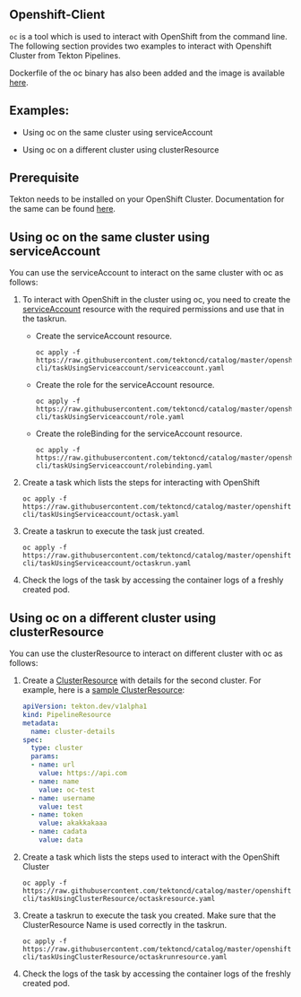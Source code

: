 ## Openshift-Client

`oc` is a tool which is used to interact with OpenShift from the command line. The following section provides two examples to interact with Openshift Cluster from Tekton Pipelines.

Dockerfile of the oc binary has also been added and the image is available [here]( https://quay.io/repository/openshift-pipeline/openshift-cli).

## Examples:

- Using oc on the same cluster using serviceAccount

- Using oc on a different cluster using clusterResource

## Prerequisite 

Tekton needs to be installed on your OpenShift Cluster. Documentation for the same can be found [here](https://github.com/tektoncd/pipeline/blob/master/docs/install.md#installing-tekton-pipelines-on-openshift).

## Using oc on the same cluster using serviceAccount

You can use the serviceAccount to interact on the same cluster with oc as follows: 

1. To interact with OpenShift in the cluster using oc, you need to create the [serviceAccount](https://docs.openshift.com/container-platform/3.11/dev_guide/service_accounts.html) resource with the required permissions and use that in the taskrun.
    
    - Create the serviceAccount resource.
    
        ```
        oc apply -f https://raw.githubusercontent.com/tektoncd/catalog/master/openshift-cli/taskUsingServiceaccount/serviceaccount.yaml 
        ```
    
    - Create the role for the serviceAccount resource.
    
        ```
        oc apply -f https://raw.githubusercontent.com/tektoncd/catalog/master/openshift-cli/taskUsingServiceaccount/role.yaml 
        ```
    
    - Create the roleBinding for the serviceAccount resource.
    
        ```
        oc apply -f https://raw.githubusercontent.com/tektoncd/catalog/master/openshift-cli/taskUsingServiceaccount/rolebinding.yaml 
        ```
    
2. Create a task which lists the steps for interacting with OpenShift
    ```
    oc apply -f https://raw.githubusercontent.com/tektoncd/catalog/master/openshift-cli/taskUsingServiceaccount/octask.yaml 
    ```

3. Create a taskrun to execute the task just created.
    ```
    oc apply -f https://raw.githubusercontent.com/tektoncd/catalog/master/openshift-cli/taskUsingServiceaccount/octaskrun.yaml 
    ```

4. Check the logs of the task by accessing the container logs of a freshly created pod.

## Using oc on a different cluster using clusterResource

You can use the clusterResource to interact on different cluster with oc as follows: 

1. Create a [ClusterResource](https://github.com/tektoncd/pipeline/blob/master/docs/resources.md#cluster-resource) with details for the second cluster. For example, here is a [sample ClusterResource](https://raw.githubusercontent.com/tektoncd/catalog/master/openshift-cli/taskUsingClusterResource/resource.yaml):

    ```yaml
    apiVersion: tekton.dev/v1alpha1
    kind: PipelineResource
    metadata:
      name: cluster-details
    spec:
      type: cluster
      params:
      - name: url
        value: https://api.com
      - name: name
        value: oc-test
      - name: username
        value: test
      - name: token
        value: akakkakaaa
      - name: cadata
        value: data
    ```
 
2. Create a task which lists the steps used to interact with the OpenShift Cluster
    
    ```
    oc apply -f https://raw.githubusercontent.com/tektoncd/catalog/master/openshift-cli/taskUsingClusterResource/octaskresource.yaml 
    ```

3. Create a taskrun to execute the task you created. Make sure that the ClusterResource Name is used correctly in the taskrun.

    ```
    oc apply -f https://raw.githubusercontent.com/tektoncd/catalog/master/openshift-cli/taskUsingClusterResource/octaskrunresource.yaml 
    ```

4. Check the logs of the task by accessing the container logs of the freshly created pod.

